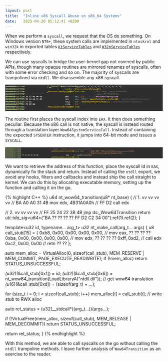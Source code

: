 ```yaml
---
layout: post
title:  "Inline x86 Syscall Abuse on x86_64 Systems"
date:   2025-04-20 05:12:41 +0200
---
```


When we perform a `syscall`, we request that the OS do something. On Windows version `NT6+`, these system calls are implemented in `ntoskrnl` and `win32k` in exported tables [`KiServiceTables`](https://hfiref0x.github.io/X86_64/NT6_syscalls.html) and [`W32pServiceTables`](https://hfiref0x.github.io/X86_64/NT6_w32ksyscalls.html) respectively.

We can use syscalls to bridge the user-kernel gap not covered by public APIs, though many opaque routines are mirrored renames of syscalls, often with some error checking and so on. The majority of syscalls are trampolined via `ntdll`. We disassemble any x86 syscall.

![Syscall Disasm](/assets/{07E01347-FB93-43D5-BB8E-3880096AEA4B}.png)

The routine first places the syscall index into `EAX`. It then does something peculiar. Because the x86 call is not native, the syscall is instead routed through a translation layer `Wow64SystemServiceCall`. Instead of containing the expected `SYSENTER` instruction, it jumps into 64-bit mode and issues a `SYSCALL`.

![Wow64 Translation](/assets/{1C4BCA20-5531-4364-B3D0-B45FF6EB2670}.png)

We want to retrieve the address of this function, place the syscall id in `EAX`, dynamically fix the stack and return. Instead of calling the `ntdll` export, we avoid any hooks, filters and callbacks and instead ship the call straight to kernel. We can do this by allocating executable memory, setting up the function and calling it on the go.

{% highlight C++ %}
u64 nt_wow64_transition(u8* nt_base)
{
  // 1. vv vv vv vv
  // BA A0 A0 31 4B       mov     edx, 4B31A0A0h
  // FF D2                call    edx

  // 2.    vv vv vv vv
  // FF 25 24 22 3B 4B    jmp      ds:_Wow64Transition
  return *uti::ida_sig<u64*>("BA ?? ?? ?? ?? FF D2 C2 34 00").ref(1).ref(2);
}

template<u32 id, typename... arg_t>
u32 nt_make_call(arg_t... args)
{
  u8 call_stub[15] = {
    0xb8, 0x00, 0x00, 0x00, 0x00,  // mov eax, ?? ?? ?? ??
    0xba, 0x00, 0x00, 0x00, 0x00,  // mov edx, ?? ?? ?? ??
    0xff, 0xd2,                    // call edx
    0xc2, 0x00, 0x00               // retn ?? ??
  };

  auto mem_alloc = VirtualAlloc(0, sizeof(call_stub), MEM_RESERVE | MEM_COMMIT, PAGE_EXECUTE_READWRITE);
  if (!mem_alloc)
    return STATUS_UNSUCCESSFUL;

  *(u32*)(&call_stub[0x1]) = id;
  *(u32*)(&call_stub[0x6]) = nt_wow64_transition(LoadLibraryA("ntdll.dll")); // get wow64 translation
  *(u16*)(&call_stub[0xd]) = (sizeof(arg_t) + ...);

  for (size_t i = 0; i < sizeof(call_stub); i++) mem_alloc[i] = call_stub[i]; // write stub to RWX alloc

  auto ret_status = (u32(__stdcall*)(arg_t...))(args...);

  if (!VirtualFree(mem_alloc, sizeof(call_stub), MEM_RELEASE | MEM_DECOMMIT))
    return STATUS_UNSUCCESSFUL;

  return ret_status;
}
{% endhighlight %}

With this method, we are able to call syscalls on the go without calling the `ntdll` trampoline methods. I leave further analysis of `Wow64Transition` as an exercise to the reader.